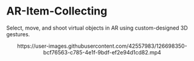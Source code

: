 # AR-Item-Collecting
Select, move, and shoot virtual objects in AR using custom-designed 3D gestures.


<p style="text-align: center;">
https://user-images.githubusercontent.com/42557983/126698350-bcf76563-c785-4e1f-9bdf-ef2e94d1cd82.mp4
</p>
